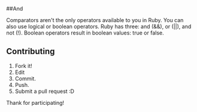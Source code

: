 ##And

Comparators aren't the only operators available to you in Ruby. You can also use logical or boolean operators. Ruby has three: and (&&), or (||), and not (!). Boolean operators result in boolean values: true or false.




## Contributing

1. Fork it!
2. Edit
3. Commit.
4. Push.
5. Submit a pull request :D

Thank for participating!